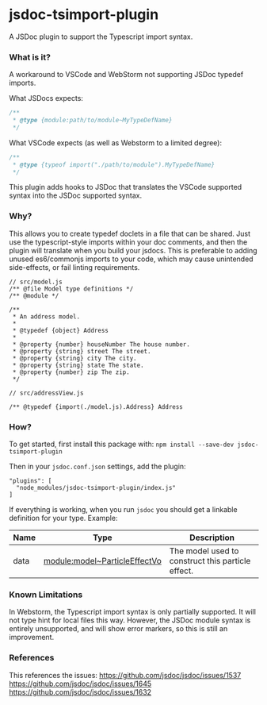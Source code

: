 # jsdoc-tsimport-plugin
A JSDoc plugin to support the Typescript import syntax.

### What is it?

A workaround to VSCode and WebStorm not supporting JSDoc typedef imports.

What JSDocs expects:

```js
/**
 * @type {module:path/to/module~MyTypeDefName}
 */
```

What VSCode expects (as well as Webstorm to a limited degree):

```js
/**
 * @type {typeof import("./path/to/module").MyTypeDefName}
 */
```

This plugin adds hooks to JSDoc that translates the VSCode supported syntax into the JSDoc supported syntax.

### Why?

This allows you to create typedef doclets in a file that can be shared. Just use the typescript-style imports within your doc comments, and then the plugin will translate when you build your jsdocs. This is preferable to adding unused es6/commonjs imports to your code, which may cause unintended side-effects, or fail linting requirements.

```
// src/model.js
/** @file Model type definitions */
/** @module */

/**
 * An address model.
 *
 * @typedef {object} Address
 *
 * @property {number} houseNumber The house number.
 * @property {string} street The street.
 * @property {string} city The city.
 * @property {string} state The state.
 * @property {number} zip The zip.
 */
```

```
// src/addressView.js

/** @typedef {import(./model.js).Address} Address
```

### How?

To get started, first install this package with:
```npm install --save-dev jsdoc-tsimport-plugin```

Then in your `jsdoc.conf.json` settings, add the plugin:

```
"plugins": [
  "node_modules/jsdoc-tsimport-plugin/index.js"
]
```

If everything is working, when you run `jsdoc` you should get a linkable definition for your type.
Example:

| Name  | Type | Description |
| ------------- | ------------- | -------------- |
| data  | [module:model~ParticleEffectVo](#)  | The model used to construct this particle effect. |

### Known Limitations

In Webstorm, the Typescript import syntax is only partially supported. It will not type hint for local files this way. However, the JSDoc module syntax is entirely unsupported, and will show error markers, so this is still an improvement.

### References

This references the issues:
https://github.com/jsdoc/jsdoc/issues/1537
https://github.com/jsdoc/jsdoc/issues/1645
https://github.com/jsdoc/jsdoc/issues/1632


